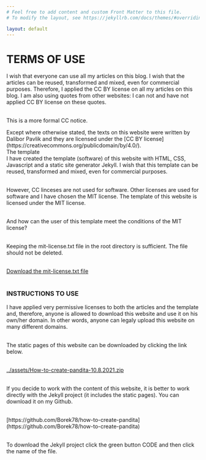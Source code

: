 ```yaml
---
# Feel free to add content and custom Front Matter to this file.
# To modify the layout, see https://jekyllrb.com/docs/themes/#overriding-theme-defaults

layout: default
---
```


# TERMS OF USE

I wish that everyone can use all my articles on this blog. I wish that the articles can be reused, transformed and mixed, even for commercial purposes. Therefore, I applied the CC BY license on all my articles on this blog. I am also using quotes from other websites: I can not and have not applied CC BY license on these quotes. <br> <br>

This is a more formal CC notice.<br>

<div class="citace" markdown="1">
Except where otherwise stated, the texts on this website were written by Dalibor Pavlik and they are licensed under the [CC BY license](https://creativecommons.org/publicdomain/by/4.0/).
</div>

<div class="underline">The template</div>
I have created the template (software) of this website with HTML, CSS, Javascript and a static site generator Jekyll. I wish that this template can be reused, transformed and mixed, even for commercial purposes.<br><br>

However, CC linceses are not used for software. Other licenses are used for software and I have chosen the MIT license. The template of this website is licensed under the MIT license.
<br><br>

And how can the user of this template meet the conditions of the MIT license?<br><br>

Keeping the mit-license.txt file in the root directory is sufficient. The file should not be deleted.<br><br>

<a href="mit-license.txt" download>Download the mit-license.txt file</a><br><br>

### INSTRUCTIONS TO USE

I have applied very permissive licenses to both the articles and the template and, therefore, anyone is allowed to download this website and use it on his own/her domain. In other words, anyone can legaly upload this website on many different domains.<br><br>

The static pages of this website can be downloaded by clicking the link below.<br><br>

<a href="../assets/jtp-static-pages-23-07-2021.zip" download>../assets/How-to-create-pandita-10.8.2021.zip</a><br><br>

If you decide to work with the content of this website, it is better to work directly with the Jekyll project (it includes the static pages). You can download it on my Github.<br><br>

<div class="do-not-break-out" markdown="1">
[https://github.com/Borek78/how-to-create-pandita](https://github.com/Borek78/how-to-create-pandita)
</div><br>

To download the Jekyll project click the green button CODE and then click the name of the file.<br><br>
